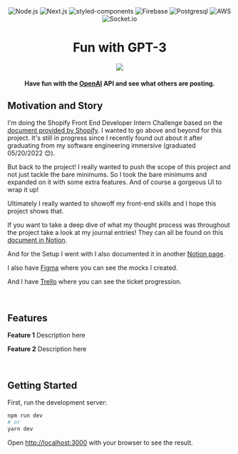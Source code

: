 <div align="center" width="100%">
  <img src="https://img.shields.io/badge/node.js-6DA55F?style=for-the-badge&logo=node.js&logoColor=white" alt="Node.js" />
  <img src="https://img.shields.io/badge/Next-black?style=for-the-badge&logo=next.js&logoColor=white" alt="Next.js" />
  <img src="https://img.shields.io/badge/styled--components-DB7093?style=for-the-badge&logo=styled-components&logoColor=white" alt="styled-components" />
  <img src="https://img.shields.io/badge/firebase-%23039BE5.svg?style=for-the-badge&logo=firebase" alt="Firebase" />
  <img src="https://img.shields.io/badge/postgres-%23316192.svg?style=for-the-badge&logo=postgresql&logoColor=white" alt="Postgresql" />
  <img src="https://img.shields.io/badge/AWS-%23FF9900.svg?style=for-the-badge&logo=amazon-aws&logoColor=white" alt="AWS" />
  <img src="https://img.shields.io/badge/Socket.io-black?style=for-the-badge&logo=socket.io&badgeColor=010101" alt="Socket.io" />
</div>

<h1 align="center">Fun with GPT-3</h1>

<div align="center" width="100%">
    <img src="https://i.imgur.com/YgUQmDV.png">
</div>

<h4 align="center">Have fun with the <a href="https://beta.openai.com/overview" target="_blank">OpenAI</a> API and see what others are posting.</h4>

## Motivation and Story
I'm doing the Shopify Front End Developer Intern Challenge based on the [document provided by Shopify](https://docs.google.com/document/d/1O7mCynsz_cBXkEaCFGSZAuvAOY84QVq35l20xJwjOYg/edit#). I wanted to go above and beyond for this project. It's still in progress since I recently found out about it after graduating from my software engineering immersive (graduated 05/20/2022 😊).

But back to the project! I really wanted to push the scope of this project and not just tackle the bare minimums. So I took the bare minimums and expanded on it with some extra features. And of course a gorgeous UI to wrap it up!

Ultimately I really wanted to showoff my front-end skills and I hope this project shows that.

If you want to take a deep dive of what my thought process was throughout the project take a look at my journal entries! They can all be found on this [document in Notion](https://bow-mall-4ed.notion.site/Shopify-FEC-Journal-7b7e0e1b147647d6a8843284d7705554).

And for the Setup I went with I also documented it in another [Notion page](https://bow-mall-4ed.notion.site/Shopify-Front-end-Challenge-606390a42e134ed790724992322f9aae).

I also have [Figma](https://www.figma.com/file/ShVEeMRQNP7EvTQ3FH4Qdn/Fun-with-GPT-3?node-id=0%3A1) where you can see the mocks I created.

And I have [Trello](https://trello.com/invite/b/CoLSj3Vh/af796150087882cc21203b29f369fe4e/fun-with-gpt-3) where you can see the ticket progression.

<br />

## Features

**Feature 1**
Description here


**Feature 2**
Description here

<br />

## Getting Started

First, run the development server:

```bash
npm run dev
# or
yarn dev
```

Open [http://localhost:3000](http://localhost:3000) with your browser to see the result.
